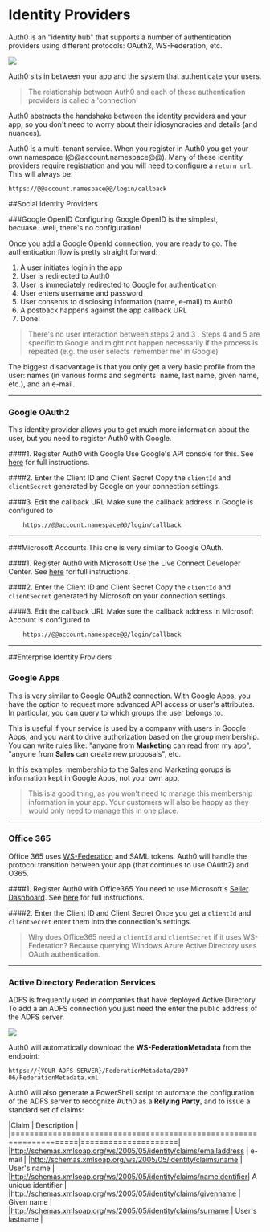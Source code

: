 # Identity Providers 

Auth0 is an "identity hub" that supports a number of authentication providers using different protocols: OAuth2, WS-Federation, etc. 

![](img/auth0-idp.png)

Auth0 sits in between your app and the system that authenticate your users. 

> The relationship between Auth0 and each of these authentication providers is called a 'connection'

Auth0 abstracts the handshake between the identity providers and your app, so you don't need to worry about their idiosyncracies and details (and nuances).

Auth0 is a multi-tenant service. When you register in Auth0 you get your own namespace (@@account.namespace@@). Many of these identity providers require registration and you will need to configure a `return url`. This will always be:

	https://@@account.namespace@@/login/callback


##Social Identity Providers

###Google OpenID
Configuring Google OpenID is the simplest, becuase...well, there's no configuration!

Once you add a Google OpenId connection, you are ready to go. The authentication flow is pretty straight forward:

1. A user initiates login in the app
2. User is redirected to Auth0 
3. User is immediately redirected to Google for authentication 
4. User enters username and password 
5. User consents to disclosing information (name, e-mail) to Auth0
6. A postback happens against the app callback URL
7. Done!

> There's no user interaction between steps 2 and 3 . Steps 4 and 5 are specific to Google and might not happen necessarily if the process is repeated (e.g. the user selects 'remember me' in Google)

The biggest disadvantage is that you only get a very basic profile from the user: names (in various forms and segments: name, last name, given name, etc.), and an e-mail.

---

### Google OAuth2
This identity provider allows you to get much more information about the user, but you need to register Auth0 with Google. 

####1. Register Auth0 with Google
Use Google's API console for this. See [here](goog-clientid) for full instructions. 

####2. Enter the Client ID and Client Secret
Copy the `clientId` and `clientSecret` generated by Google on your connection settings. 

####3. Edit the callback URL
Make sure the callback address in Google is configured to

        https://@@account.namespace@@/login/callback

---

###Microsoft Accounts
This one is very similar to Google OAuth.

####1. Register Auth0 with Microsoft
Use the Live Connect Developer Center. See [here](ms-account-clientid) for full instructions. 

####2. Enter the Client ID and Client Secret
Copy the `clientId` and `clientSecret` generated by Microsoft on your connection settings. 

####3. Edit the callback URL
Make sure the callback address in Microsoft Account is configured to

        https://@@account.namespace@@/login/callback

---

##Enterprise Identity Providers

### Google Apps
This is very similar to Google OAuth2 connection. With Google Apps, you have the option to request more advanced API access or user's attributes. In particular, you can query to which groups the user belongs to.

This is useful if your service is used by a company with users in Google Apps, and you want to drive authorization based on the group membership. You can write rules like: "anyone from __Marketing__ can read from my app", "anyone from __Sales__ can create new proposals", etc.

In this examples, membership to the Sales and Marketing gorups is information kept in Google Apps, not your own app.

> This is a good thing, as you won't need to manage this membership information in your app. Your customers will also be happy as they would only need to manage this in one place. 

--- 

### Office 365
Office 365 uses [WS-Federation](http://docs.oasis-open.org/wsfed/federation/v1.2/os/ws-federation-1.2-spec-os.html) and SAML tokens. Auth0 will handle the protocol transition between your app (that continues to use OAuth2) and O365.

####1. Register Auth0 with Office365
You need to use Microsoft's [Seller Dashboard](https://sellerdashboard.microsoft.com). See [here](o365-clientid) for full instructions. 

####2. Enter the Client ID and Client Secret
Once you get a `clientId` and `clientSecret` enter them into the connection's settings.

> Why does Office365 need a `clientId` and `clientSecret` if it uses WS-Federation? Because querying Windows Azure Active Directory uses OAuth authentication. 

---

### Active Directory Federation Services
ADFS is frequently used in companies that have deployed Active Directory. To add a an ADFS connection you just need the enter the public address of the ADFS server. 

![](img/adfs-connection.png)

Auth0 will automatically download the __WS-FederationMetadata__ from the endpoint:

	https://{YOUR ADFS SERVER}/FederationMetadata/2007-06/FederationMetadata.xml

Auth0 will also generate a PowerShell script to automate the configuration of the ADFS server to recognize Auth0 as a __Relying Party__, and to issue a standard set of claims:


|Claim                            					                 | Description 		   |
|====================================================================|=====================|
|http://schemas.xmlsoap.org/ws/2005/05/identity/claims/emailaddress  | e-mail    		   | 
|http://schemas.xmlsoap.org/ws/2005/05/identity/claims/name          | User's name 		   |
|http://schemas.xmlsoap.org/ws/2005/05/identity/claims/nameidentifier| A unique identifier |
|http://schemas.xmlsoap.org/ws/2005/05/identity/claims/givenname     | Given name    	   |
|http://schemas.xmlsoap.org/ws/2005/05/identity/claims/surname       | User's lastname 	   |

